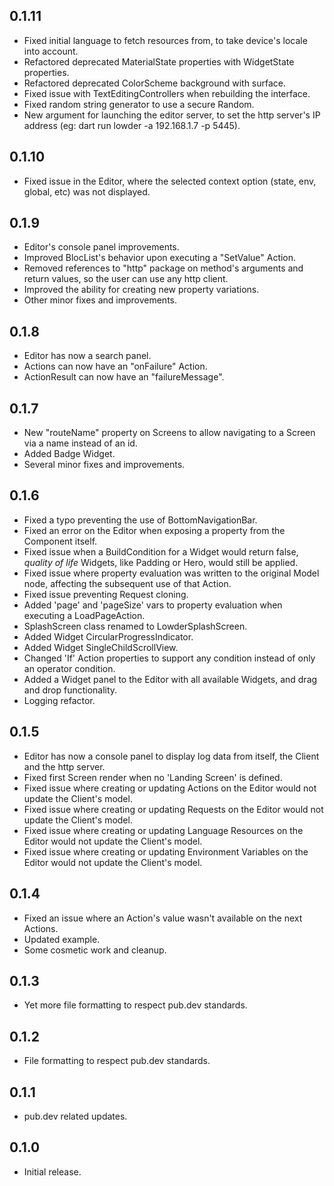 ## 0.1.11

* Fixed initial language to fetch resources from, to take device's locale into account.
* Refactored deprecated MaterialState properties with WidgetState properties.
* Refactored deprecated ColorScheme background with surface.
* Fixed issue with TextEditingControllers when rebuilding the interface.
* Fixed random string generator to use a secure Random.
* New argument for launching the editor server, to set the http server's IP address (eg: dart run lowder -a 192.168.1.7 -p 5445).

## 0.1.10

* Fixed issue in the Editor, where the selected context option (state, env, global, etc) was not displayed.

## 0.1.9

* Editor's console panel improvements.
* Improved BlocList's behavior upon executing a "SetValue" Action.
* Removed references to "http" package on method's arguments and return values, so the user can use any http client.
* Improved the ability for creating new property variations.
* Other minor fixes and improvements.

## 0.1.8

* Editor has now a search panel.
* Actions can now have an "onFailure" Action.
* ActionResult can now have an "failureMessage".

## 0.1.7

* New "routeName" property on Screens to allow navigating to a Screen via a name instead of an id.
* Added Badge Widget.
* Several minor fixes and improvements.

## 0.1.6

* Fixed a typo preventing the use of BottomNavigationBar.
* Fixed an error on the Editor when exposing a property from the Component itself.
* Fixed issue when a BuildCondition for a Widget would return false, _quality of life_ Widgets, like Padding or Hero,  would still be applied.
* Fixed issue where property evaluation was written to the original Model node, affecting the subsequent use of that Action.
* Fixed issue preventing Request cloning.
* Added 'page' and 'pageSize' vars to property evaluation when executing a LoadPageAction.
* SplashScreen class renamed to LowderSplashScreen.
* Added Widget CircularProgressIndicator.
* Added Widget SingleChildScrollView.
* Changed 'If' Action properties to support any condition instead of only an operator condition.
* Added a Widget panel to the Editor with all available Widgets, and drag and drop functionality.
* Logging refactor.

## 0.1.5

* Editor has now a console panel to display log data from itself, the Client and the http server.
* Fixed first Screen render when no 'Landing Screen' is defined.
* Fixed issue where creating or updating Actions on the Editor would not update the Client's model.
* Fixed issue where creating or updating Requests on the Editor would not update the Client's model.
* Fixed issue where creating or updating Language Resources on the Editor would not update the Client's model.
* Fixed issue where creating or updating Environment Variables on the Editor would not update the Client's model.

## 0.1.4

* Fixed an issue where an Action's value wasn't available on the next Actions.
* Updated example.
* Some cosmetic work and cleanup.

## 0.1.3

* Yet more file formatting to respect pub.dev standards.

## 0.1.2

* File formatting to respect pub.dev standards.

## 0.1.1

* pub.dev related updates.

## 0.1.0

* Initial release.
